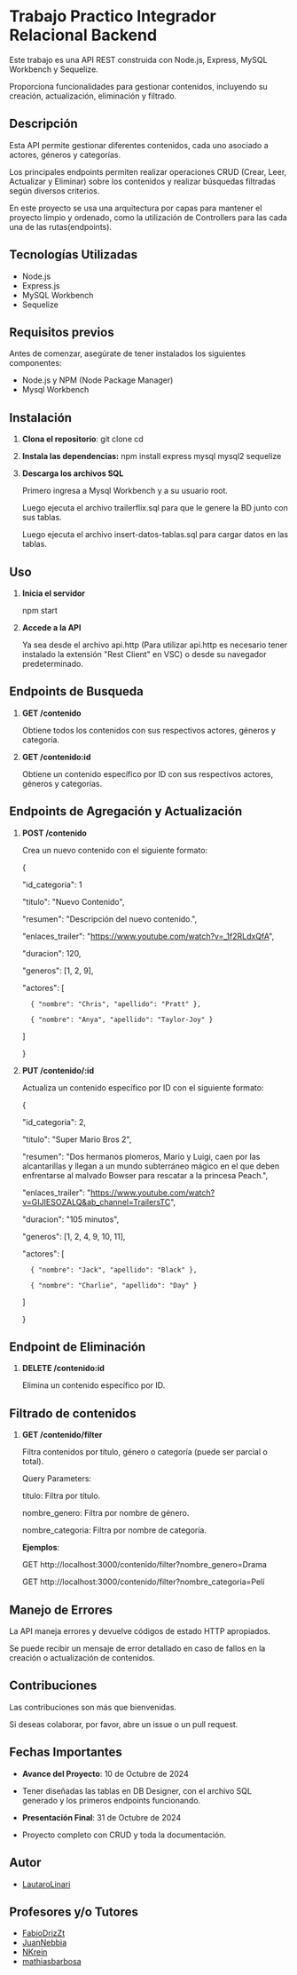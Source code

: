 # Trabajo Practico Integrador Relacional Backend

Este trabajo es una API REST construida con Node.js, Express, MySQL Workbench y Sequelize. 

Proporciona funcionalidades para gestionar contenidos, incluyendo su creación, actualización, eliminación y filtrado.


## Descripción

Esta API permite gestionar diferentes contenidos, cada uno asociado a actores, géneros y categorías. 

Los principales endpoints permiten realizar operaciones CRUD (Crear, Leer, Actualizar y Eliminar) sobre los contenidos y realizar búsquedas filtradas según diversos criterios.

En este proyecto se usa una arquitectura por capas para mantener el proyecto limpio y ordenado,  como la utilización de Controllers para las cada una de las rutas(endpoints).


## Tecnologías Utilizadas

- Node.js
- Express.js
- MySQL Workbench
- Sequelize


## Requisitos previos

Antes de comenzar, asegúrate de tener instalados los siguientes componentes:

- Node.js y NPM (Node Package Manager)
- Mysql Workbench


## Instalación

1. **Clona el repositorio**:
   git clone <url-del-repositorio>
   cd <nombre-del-repositorio>

2. **Instala las dependencias:**
   npm install express mysql mysql2 sequelize

3. **Descarga los archivos SQL**
   
   Primero ingresa a Mysql Workbench y a su usuario root.

   Luego ejecuta el archivo trailerflix.sql para que le genere la BD junto con sus tablas.

   Luego ejecuta el archivo insert-datos-tablas.sql para cargar datos en las tablas.


## Uso

1. **Inicia el servidor**
   
   npm start

2. **Accede a la API**
   
   Ya sea desde el archivo api.http (Para utilizar api.http es necesario tener instalado la extensión "Rest Client" en VSC) o desde su navegador predeterminado.


## Endpoints de Busqueda

1. **GET /contenido**
   
   Obtiene todos los contenidos con sus respectivos actores, géneros y categoría.

2. **GET /contenido:id**
   
   Obtiene un contenido específico por ID con sus respectivos actores, géneros y categorías.


## Endpoints de Agregación y Actualización

1. **POST /contenido**
   
   Crea un nuevo contenido con el siguiente formato:

   {

      "id_categoria": 1

      "titulo": "Nuevo Contenido",

      "resumen": "Descripción del nuevo contenido.",

      "enlaces_trailer": "https://www.youtube.com/watch?v=_1f2RLdxQfA",

      "duracion": 120,

      "generos": [1, 2, 9],

      "actores": [

         { "nombre": "Chris", "apellido": "Pratt" },

         { "nombre": "Anya", "apellido": "Taylor-Joy" }

      ]

   }

2. **PUT /contenido/:id**
   
   Actualiza un contenido específico por ID con el siguiente formato:

   {

      "id_categoria": 2,

      "titulo": "Super Mario Bros 2",

      "resumen": "Dos hermanos plomeros, Mario y Luigi, caen por las alcantarillas y llegan a un mundo subterráneo mágico en el que deben enfrentarse al malvado Bowser para 
      rescatar a la princesa Peach.",

      "enlaces_trailer": "https://www.youtube.com/watch?v=GIJIESOZALQ&ab_channel=TrailersTC",

      "duracion": "105 minutos",

      "generos": [1, 2, 4, 9, 10, 11],

      "actores": [

         { "nombre": "Jack", "apellido": "Black" },

         { "nombre": "Charlie", "apellido": "Day" }

      ]

   }


## Endpoint de Eliminación

1. **DELETE /contenido:id**
   
   Elimina un contenido específico por ID.


## Filtrado de contenidos

1. **GET /contenido/filter**
   
   Filtra contenidos por título, género o categoría (puede ser parcial o total).

   Query Parameters:

   titulo: Filtra por título.

   nombre_genero: Filtra por nombre de género.

   nombre_categoria: Filtra por nombre de categoría.


   **Ejemplos**: 
   
   GET http://localhost:3000/contenido/filter?nombre_genero=Drama

   GET http://localhost:3000/contenido/filter?nombre_categoria=Pelí


## Manejo de Errores

La API maneja errores y devuelve códigos de estado HTTP apropiados. 

Se puede recibir un mensaje de error detallado en caso de fallos en la creación o actualización de contenidos.


## Contribuciones

Las contribuciones son más que bienvenidas. 

Si deseas colaborar, por favor, abre un issue o un pull request.


## Fechas Importantes

- **Avance del Proyecto**: 10 de Octubre de 2024
- Tener diseñadas las tablas en DB Designer, con el archivo SQL generado y los primeros endpoints funcionando.


- **Presentación Final**: 31 de Octubre de 2024
- Proyecto completo con CRUD y toda la documentación.


## Autor

   - [LautaroLinari](https://github.com/LautaroLinari)


## Profesores y/o Tutores

   - [FabioDrizZt](https://github.com/FabioDrizZt)
   - [JuanNebbia](https://github.com/JuanNebbia)
   - [NKrein](https://github.com/NKrein)
   - [mathiasbarbosa](https://github.com/mathiasbarbosa)

